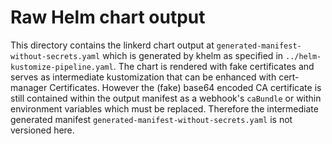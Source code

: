# Raw Helm chart output

This directory contains the linkerd chart output at `generated-manifest-without-secrets.yaml` which is generated by khelm as specified in `../helm-kustomize-pipeline.yaml`.
The chart is rendered with fake certificates and serves as intermediate kustomization that can be enhanced with cert-manager Certificates.
However the (fake) base64 encoded CA certificate is still contained within the output manifest as a webhook's `caBundle` or within environment variables which must be replaced.
Therefore the intermediate generated manifest `generated-manifest-without-secrets.yaml` is not versioned here.
